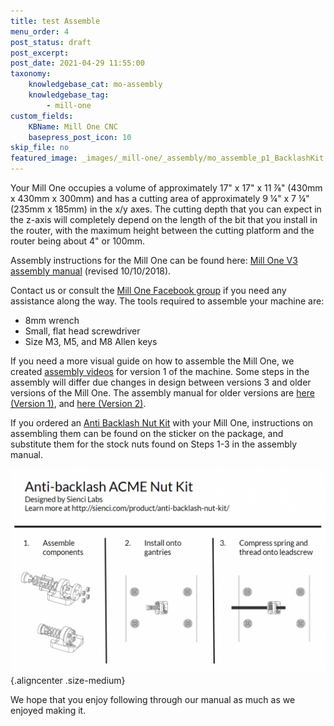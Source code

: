 ```yaml
---
title: test Assemble
menu_order: 4
post_status: draft
post_excerpt: 
post_date: 2021-04-29 11:55:00
taxonomy:
    knowledgebase_cat: mo-assembly
    knowledgebase_tag:
        - mill-one
custom_fields:
    KBName: Mill One CNC
    basepress_post_icon: 10
skip_file: no
featured_image: _images/_mill-one/_assembly/mo_assemble_p1_BacklashKit.png
---
```


Your Mill One occupies a volume of approximately 17" x 17" x 11 ⅞" (430mm x 430mm x 300mm) and has a cutting area of approximately 9 ¼" x 7 ¼" (235mm x 185mm) in the x/y axes. The cutting depth that you can expect in the z-axis will completely depend on the length of the bit that you install in the router, with the maximum height between the cutting platform and the router being about 4" or 100mm.

Assembly instructions for the Mill One can be found here: <a href="https://resources.sienci.com/wp-content/uploads/2021/05/Sienci-Mill-One-V3-Assembly-Manual.pdf" target="_blank" rel="noopener">Mill One V3 assembly manual</a> (revised 10/10/2018).

Contact us or consult the <a href="https://www.facebook.com/groups/mill.one/" target="_blank" rel="noopener">Mill One Facebook group</a> if you need any assistance along the way. The tools required to assemble your machine are:

<ul>
  <li>8mm wrench</li>
  <li>Small, flat head screwdriver</li>
  <li>Size M3, M5, and M8 Allen keys</li>
</ul>

If you need a more visual guide on how to assemble the Mill One, we created <a href="https://www.youtube.com/watch?v=t5qDvDFpf3w&amp;list=PLE43LQy2a1irDdNc4_Fz251hJ3srmfyB8" target="_blank" rel="noopener">assembly videos</a> for version 1 of the machine. Some steps in the assembly will differ due changes in design between versions 3 and older versions of the Mill One. The assembly manual for older versions are <a href="https://resources.sienci.com/wp-content/uploads/2021/05/Sienci-Mill-One-Assembly-Manual.pdf" target="_blank" rel="noopener">here (Version 1)</a>, and <a href="https://resources.sienci.com/wp-content/uploads/2021/05/Sienci-Mill-One-V2-Assembly-Manual.pdf" target="_blank" rel="noopener">here (Version 2)</a>.

If you ordered an <a href="https://sienci.com/product/anti-backlash-nut-kit/">Anti Backlash Nut Kit</a> with your Mill One, instructions on assembling them can be found on the sticker on the package, and substitute them for the stock nuts found on Steps 1-3 in the assembly manual.

![](/_images/_mill-one/_assembly/mo_assemble_p1_BacklashKit.png){.aligncenter .size-medium}

We hope that you enjoy following through our manual as much as we enjoyed making it.
